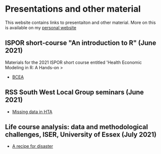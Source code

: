 # Presentations and other material
This website contains links to presentaiton and other material. More on this is available on my [personal website](http://www.statistica.it/gianluca)

## ISPOR short-course "An introduction to R" (June 2021)
Materials for the 2021 ISPOR short course entitled 'Health Economic Modeling in R: A Hands-on >

- [BCEA](bcea)

## RSS South West Local Group seminars (June 2021)

- [Missing data in HTA](rss-sw-2021)

## Life course analysis: data and methodological challenges, ISER, University of Essex (July 2021)

- [A recipe for disaster](survival)
